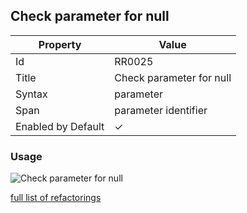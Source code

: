 ## Check parameter for null

| Property | Value |
| -------- | ----- |
| Id | RR0025 |
| Title | Check parameter for null |
| Syntax | parameter |
| Span | parameter identifier |
| Enabled by Default | &#x2713; |

### Usage

![Check parameter for null](../../images/refactorings/CheckParameterForNull.png)

[full list of refactorings](Refactorings.md)
